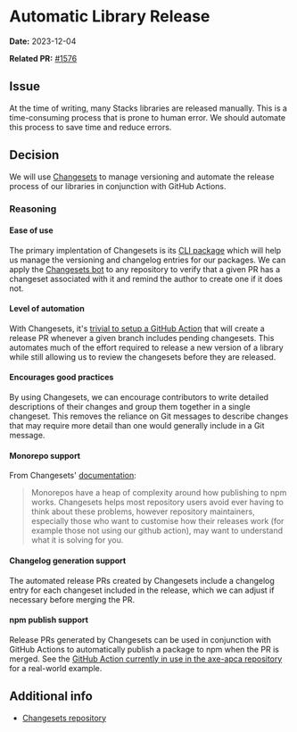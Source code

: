 # Automatic Library Release

**Date:** 2023-12-04

**Related PR:** [#1576](https://github.com/StackExchange/Stacks/pull/1576)

## Issue

At the time of writing, many Stacks libraries are released manually. This is a time-consuming process that is prone to human error. We should automate this process to save time and reduce errors.

## Decision

We will use [Changesets](https://github.com/changesets/changesets) to manage versioning and automate the release process of our libraries in conjunction with GitHub Actions.

### Reasoning

#### Ease of use

The primary implentation of Changesets is its [CLI package](https://www.npmjs.com/package/@changesets/cli) which will help us manage the versioning and changelog entries for our packages. We can apply the [Changesets bot](https://github.com/apps/changeset-bot) to any repository to verify that a given PR has a changeset associated with it and remind the author to create one if it does not.

#### Level of automation

With Changesets, it's [trivial to setup a GitHub Action](https://github.com/changesets/action/) that will create a release PR whenever a given branch includes pending changesets. This automates much of the effort required to release a new version of a library while still allowing us to review the changesets before they are released.

#### Encourages good practices

By using Changesets, we can encourage contributors to write detailed descriptions of their changes and group them together in a single changeset. This removes the reliance on Git messages to describe changes that may require more detail than one would generally include in a Git message.

#### Monorepo support

From Changesets' [documentation](https://github.com/changesets/changesets/blob/main/docs/problems-publishing-in-monorepos.md):

> Monorepos have a heap of complexity around how publishing to npm works. Changesets helps most repository users avoid ever having to think about these problems, however repository maintainers, especially those who want to customise how their releases work (for example those not using our github action), may want to understand what it is solving for you.

#### Changelog generation support

The automated release PRs created by Changesets include a changelog entry for each changeset included in the release, which we can adjust if necessary before merging the PR.

#### npm publish support

Release PRs generated by Changesets can be used in conjunction with GitHub Actions to automatically publish a package to npm when the PR is merged. See the [GitHub Action currently in use in the axe-apca repository](https://github.com/StackExchange/apca-check/blob/main/.github/workflows/release.yml) for a real-world example.


## Additional info

- [Changesets repository](https://github.com/changesets/changesets)